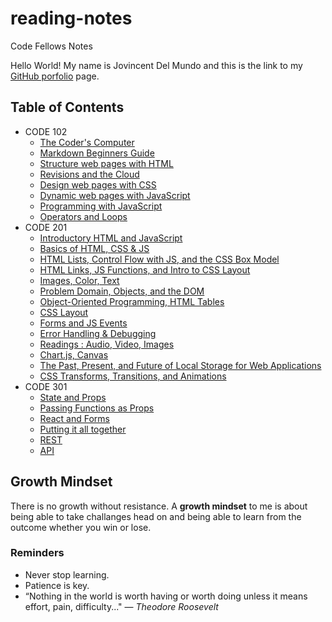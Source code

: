 # reading-notes
Code Fellows Notes

Hello World! My name is Jovincent Del Mundo and this is the link to my [GitHub porfolio](https://github.com/jrdelmu) page.

## Table of Contents 
- CODE 102
  - [The Coder's Computer](https://jrdelmu.github.io/reading-notes//coderscomp)
  - [Markdown Beginners Guide](https://jrdelmu.github.io/reading-notes/markdown)
  - [Structure web pages with HTML](https://jrdelmu.github.io/reading-notes/structurehtml)
  - [Revisions and the Cloud](https://jrdelmu.github.io/reading-notes/revcloud)
  - [Design web pages with CSS](https://jrdelmu.github.io/reading-notes/cssdesign)
  - [Dynamic web pages with JavaScript](https://jrdelmu.github.io/reading-notes/dynamicjs)
  - [Programming with JavaScript](https://jrdelmu.github.io/reading-notes/programjs)
  - [Operators and Loops](https://jrdelmu.github.io/reading-notes/oploop)
- CODE 201
  - [Introductory HTML and JavaScript](https://jrdelmu.github.io/reading-notes/class-01)
  - [Basics of HTML, CSS & JS](https://jrdelmu.github.io/reading-notes/class-02)
  - [HTML Lists, Control Flow with JS, and the CSS Box Model](https://jrdelmu.github.io/reading-notes/class-03)
  - [HTML Links, JS Functions, and Intro to CSS Layout](https://jrdelmu.github.io/reading-notes/class-04)
  - [Images, Color, Text](https://jrdelmu.github.io/reading-notes/class-05)
  - [Problem Domain, Objects, and the DOM](https://jrdelmu.github.io/reading-notes/class-06)
  - [Object-Oriented Programming, HTML Tables](https://jrdelmu.github.io/reading-notes/class-07)
  - [CSS Layout](https://jrdelmu.github.io/reading-notes/class-08)
  - [Forms and JS Events](https://jrdelmu.github.io/reading-notes/class-09)
  - [Error Handling & Debugging](https://jrdelmu.github.io/reading-notes/class-10)
  - [Readings : Audio, Video, Images](https://jrdelmu.github.io/reading-notes/class-11)
  - [Chart.js, Canvas](https://jrdelmu.github.io/reading-notes/class-12)
  - [The Past, Present, and Future of Local Storage for Web Applications](https://jrdelmu.github.io/reading-notes/class-13)
  - [CSS Transforms, Transitions, and Animations](https://jrdelmu.github.io/reading-notes/class-14)
- CODE 301
  - [State and Props](https://jrdelmu.github.io/reading-notes/class-16)
  - [Passing Functions as Props](https://jrdelmu.github.io/reading-notes/class-17)
  - [React and Forms](https://jrdelmu.github.io/reading-notes/class-18)
  - [Putting it all together](https://jrdelmu.github.io/reading-notes/class-19)
  - [REST](https://jrdelmu.github.io/reading-notes/class-21)
  - [API](https://jrdelmu.github.io/reading-notes/class-22)

## Growth Mindset
There is no growth without resistance. A **growth mindset** to me is about being able to take challanges head on and being able to learn from the outcome whether you win or lose.

### Reminders
* Never stop learning.
* Patience is key.
* “Nothing in the world is worth having or worth doing unless it means effort, pain, difficulty..." ― _Theodore Roosevelt_

